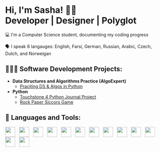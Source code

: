 <h1>Hi, I'm Sasha! 👋🏻 <br/><a> Developer</a> | <a>Designer</a> | <a>Polyglot</a></h1>

💻 I'm a Computer Science student, documenting my coding progress 

🗣️ I speak 8 langauges: English, Farsi, German, Russian, Arabic, Czech, Dutch, and Norweigan

<h2>👨🏻‍💻 Software Development Projects:</h2>

- <b>Data Structures and Algorithms Practice (AlgoExpert)</b>
  - [Praciting DS & Algos in Python](https://github.com//Algorithms-Practice)
- <b> Python </b>
  - [Touchstone 4 Python Journal Project](https://github.com/sashashirkhodaei/Touchstone-4-Python-Journal-Project)
  - [Rock Paper Siccors Game](https://github.com/sashashirkhodaei/RockPaperScissors)

<h2>🧰 Languages and Tools:</h2>

<img align="left" width="32px" style="padding-right:10px;" src="https://cdn.jsdelivr.net/gh/devicons/devicon/icons/python/python-original.svg" />
<img align="left" width="32px" style="padding-right:10px;" src="https://cdn.jsdelivr.net/gh/devicons/devicon/icons/postgresql/postgresql-original.svg" />
<img align="left" width="32px" style="padding-right:10px;" src="https://cdn.jsdelivr.net/gh/devicons/devicon/icons/mysql/mysql-original.svg" />
<img align="left" width="32px" style="padding-right:10px;" src="https://cdn.jsdelivr.net/gh/devicons/devicon/icons/javascript/javascript-original.svg" />
<img align="left" width="32px" style="padding-right:10px;" src="https://cdn.jsdelivr.net/gh/devicons/devicon/icons/html5/html5-original.svg" />
<img align="left" width="32px" style="padding-right:10px;" src="https://cdn.jsdelivr.net/gh/devicons/devicon/icons/css3/css3-original.svg" />
<img align="left" width="32px" style="padding-right:10px;" src="https://cdn.jsdelivr.net/gh/devicons/devicon/icons/django/django-plain.svg" />
<img align="left" width="32px" style="padding-right:10px;" style="padding-right:10px;" src="https://cdn.jsdelivr.net/gh/devicons/devicon/icons/flask/flask-original.svg" />
<img align="left" width="32px" style="padding-right:10px;" src="https://cdn.jsdelivr.net/gh/devicons/devicon/icons/tailwindcss/tailwindcss-plain.svg" />
<img align="left" width="32px" style="padding-right:10px;" src="https://cdn.jsdelivr.net/gh/devicons/devicon/icons/react/react-original.svg" />
<img align="left" width="32px" style="padding-right:10px;" src="https://cdn.jsdelivr.net/gh/devicons/devicon/icons/nextjs/nextjs-line.svg" />
<img align="left" width="32px" style="padding-right:10px;" src="https://cdn.jsdelivr.net/gh/devicons/devicon/icons/nodejs/nodejs-original.svg" />
<img align="left" width="32px" style="padding-right:10px;" src="https://cdn.jsdelivr.net/gh/devicons/devicon/icons/vscode/vscode-original.svg" />

